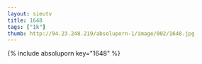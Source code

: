```yaml
--- 
layout: sieutv
title: 1648
tags: ["1k"]
thumb: http://94.23.248.219/absoluporn-1/image/002/1648.jpg
---
```

{% include absoluporn key="1648" %} 
